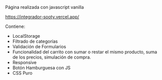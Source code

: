 Página realizada con javascript vanilla

https://integrador-sooty.vercel.app/

Contiene:
  - LocalStorage
  - Filtrado de categorías
  - Validación de Formularios
  - Funcionalidad del carrito con sumar o restar el mismo producto, suma de los precios, simulación de compra.
  - Responsive
  - Botón Hamburguesa con JS
  - CSS Puro
